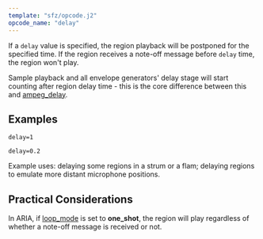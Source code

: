 ```yaml
---
template: "sfz/opcode.j2"
opcode_name: "delay"
---
```

If a `delay` value is specified, the region playback will be postponed for the
specified time. If the region receives a note-off message before `delay` time,
the region won't play.

Sample playback and all envelope generators' delay stage will start counting
after region delay time - this is the core difference between this and
[ampeg_delay].

## Examples

```sfz
delay=1

delay=0.2
```

Example uses: delaying some regions in a strum or a flam;
delaying regions to emulate more distant microphone positions.

## Practical Considerations

In ARIA, if [loop_mode] is set to **one_shot**, the region will play regardless
of whether a note-off message is received or not.


[ampeg_delay]: ampeg_delay.md
[loop_mode]:   loop_mode.md

